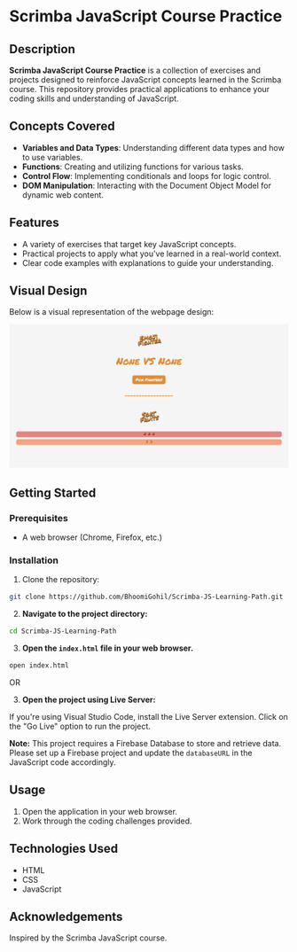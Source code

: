 # Scrimba JavaScript Course Practice

## Description

**Scrimba JavaScript Course Practice** is a collection of exercises and projects designed to reinforce JavaScript concepts learned in the Scrimba course. This repository provides practical applications to enhance your coding skills and understanding of JavaScript.

## Concepts Covered

- **Variables and Data Types**: Understanding different data types and how to use variables.
- **Functions**: Creating and utilizing functions for various tasks.
- **Control Flow**: Implementing conditionals and loops for logic control.
- **DOM Manipulation**: Interacting with the Document Object Model for dynamic web content.

## Features

- A variety of exercises that target key JavaScript concepts.
- Practical projects to apply what you've learned in a real-world context.
- Clear code examples with explanations to guide your understanding.

## Visual Design

Below is a visual representation of the webpage design:

![Index](Index.png)

## Getting Started

### Prerequisites

- A web browser (Chrome, Firefox, etc.)

### Installation

1. Clone the repository:

```bash
git clone https://github.com/BhoomiGohil/Scrimba-JS-Learning-Path.git
```

2. **Navigate to the project directory:**

```bash
cd Scrimba-JS-Learning-Path
```

3. **Open the `index.html` file in your web browser.**

```bash
open index.html
```

OR

3. **Open the project using Live Server:**

If you're using Visual Studio Code, install the Live Server extension.
Click on the "Go Live" option to run the project.

**Note:** This project requires a Firebase Database to store and retrieve data. Please set up a Firebase project and update the `databaseURL` in the JavaScript code accordingly.

## Usage

1. Open the application in your web browser.
2. Work through the coding challenges provided.

## Technologies Used

- HTML
- CSS
- JavaScript

## Acknowledgements

Inspired by the Scrimba JavaScript course.
